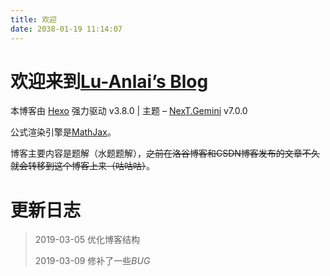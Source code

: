 ```yaml
---
title: 欢迎
date: 2038-01-19 11:14:07
---
```


# 欢迎来到[$\text{Lu-Anlai's Blog}$](https://www.Lu-Anlai.top/)

本博客由 [Hexo](https://hexo.io/zh-cn/) 强力驱动 v3.8.0 | 主题 – [NexT.Gemini](https://theme-next.org/) v7.0.0

公式渲染引擎是[$\text{MathJax}$](https://www.mathjax.org/)。

博客主要内容是题解（水题题解），~~之前在洛谷博客和$\text{CSDN}$博客发布的文章不久就会转移到这个博客上来（咕咕咕）~~。

<!-- more -->

# 更新日志

> 2019-03-05 优化博客结构
> 
> 2019-03-09 修补了一些$BUG$

